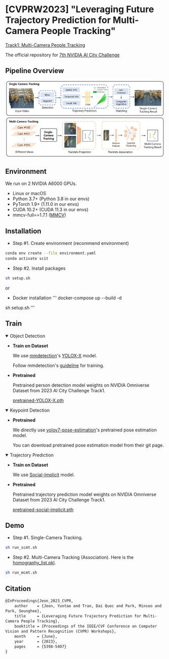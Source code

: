 # [CVPRW2023] "Leveraging Future Trajectory Prediction for Multi-Camera People Tracking"

[Track1: Multi-Camera People Tracking](https://www.aicitychallenge.org/2023-challenge-tracks/)

The official repository for [7th NVIDIA AI City Challenge](https://www.aicitychallenge.org/)

## Pipeline Overview

<p align="center"><img src="assets/overview.png"/></p>

## Environment

We run on 2 NVIDIA A6000 GPUs.

- Linux or macOS
- Python 3.7+  (Python 3.8 in our envs)
- PyTorch 1.9+ (1.11.0 in our envs)
- CUDA 10.2+ (CUDA 11.3 in our envs)
- mmcv-full==1.7.1 ([MMCV](https://mmcv.readthedocs.io/en/latest/#installation))

## Installation

- Step #1. Create environment (recommend environment)
```bash 
conda env create --file environment.yaml
conda activate scit
```

- Step #2. Install packages
```bash 
sh setup.sh
```
or 

- Docker installation
'''
docker-compose up --build -d

sh setup.sh
'''


## Train

<details open>
<summary>Object Detection</summary>

- **Train on Dataset**

  We use [mmdetection](https://github.com/open-mmlab/mmdetection)'s [YOLOX-X](https://github.com/open-mmlab/mmdetection/tree/main/configs/yolox) model.
    
  Follow mmdetection's [guideline](https://mmdetection.readthedocs.io/en/latest/user_guides/index.html) for training.

- **Pretrained**

  Pretrained person detection model weights on NVIDIA Omniverse Dataset from 2023 AI City Challenge Track1.
    
  [pretrained-YOLOX-X.pth](https://drive.google.com/file/d/1nSjmGr904Kj4xHYLscc3n0YTDw9eOC_7/view?usp=share_link)
    
</details>


<details open>
<summary>Keypoint Detection</summary>

- **Pretrained**

  We directly use [yolov7-pose-estimation](https://github.com/RizwanMunawar/yolov7-pose-estimation)'s pretrained pose estimation model.
    
  You can download pretrained pose estimation model from their git page.
    
</details>


<details open>
<summary>Trajectory Prediction</summary>

- **Train on Dataset**

  We use [Social-Implicit](https://github.com/abduallahmohamed/Social-Implicit) model.

- **Pretrained**

  Pretrained trajectory prediction model weights on NVIDIA Omniverse Dataset from 2023 AI City Challenge Track1.
    
  [pretrained-social-implicit.pth](https://drive.google.com/file/d/18JdTYqspMjPQjex7Ncrt4J7DJ29iJKi0/view?usp=share_link)
    
</details>


## Demo

- Step #1. Single-Camera Tracking.

```bash 
sh run_scmt.sh
```

- Step #2. Multi-Camera Tracking (Association).
  Here is the [homography_list.pkl](https://drive.google.com/file/d/1WUrqysoEfde2mAU9G4gwE-HVGermune7/view?usp=sharing).

```bash 
sh run_mcmt.sh
```

## Citation
```
@InProceedings{Jeon_2023_CVPR,
    author    = {Jeon, Yuntae and Tran, Dai Quoc and Park, Minsoo and Park, Seunghee},
    title     = {Leveraging Future Trajectory Prediction for Multi-Camera People Tracking},
    booktitle = {Proceedings of the IEEE/CVF Conference on Computer Vision and Pattern Recognition (CVPR) Workshops},
    month     = {June},
    year      = {2023},
    pages     = {5398-5407}
}
```
